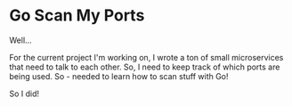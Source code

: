 # Go Scan My Ports

Well...

For the current project I'm working on, I wrote a ton of small microservices that need to talk to each other. So, I need to keep track of which ports are being used. So - needed to learn how to scan stuff with Go!

So I did!
